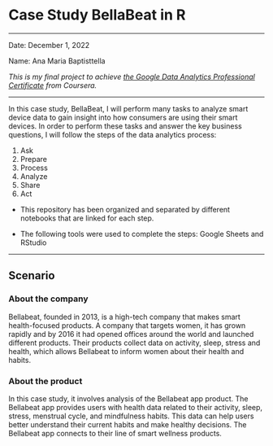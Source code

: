 # Case Study BellaBeat in R

------------------------------------------------------------------------

Date: December 1, 2022

Name: Ana Maria Baptisttella

*This is my final project to achieve [the Google Data Analytics Professional Certificate](https://www.coursera.org/professional-certificates/google-data-analytics?utm_source=gg&utm_medium=sem&utm_campaign=15-GoogleDataAnalytics-LATAM&utm_content=B2C&campaignid=12686019520&adgroupid=120140812253&device=c&keyword=coursera%20data%20analytics%20course&matchtype=b&network=g&devicemodel=&adpostion=&creativeid=512414119184&hide_mobile_promo&gclid=CjwKCAiAheacBhB8EiwAItVO22yG1oGqEI1c2Ys5nHt8gdFj9f3FZ6yRCoW3fgajRAek_tsPn4KkdBoCYtoQAvD_BwE) from Coursera.*

------------------------------------------------------------------------

In this case study, BellaBeat, I will perform many tasks to analyze smart device data to gain insight into how consumers are using their smart devices. In order to perform these tasks and answer the key business questions, I will follow the steps of the data analytics process:

1.  Ask
2.  Prepare
3.  Process
4.  Analyze
5.  Share
6.  Act

-   This repository has been organized and separated by different notebooks that are linked for each step.

-   The following tools were used to complete the steps: Google Sheets and RStudio

------------------------------------------------------------------------

## Scenario

### **About the company**

Bellabeat, founded in 2013, is a high-tech company that makes smart health-focused products. A company that targets women, it has grown rapidly and by 2016 it had opened offices around the world and launched different products. Their products collect data on activity, sleep, stress and health, which allows Bellabeat to inform women about their health and habits.

### **About the product**

In this case study, it involves analysis of the Bellabeat app product. The Bellabeat app provides users with health data related to their activity, sleep, stress, menstrual cycle, and mindfulness habits. This data can help users better understand their current habits and make healthy decisions. The Bellabeat app connects to their line of smart wellness products.

